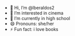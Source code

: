 - 👋 Hi, I’m @lberaldos2
- 👀 I’m interested in cinema
- 🌱 I’m currently in high school 
- 😄 Pronouns: she/her
- ⚡ Fun fact: i love books

<!---
lberaldos2/lberaldos2 is a ✨ special ✨ repository because its `README.md` (this file) appears on your GitHub profile.
You can click the Preview link to take a look at your changes.
--->
